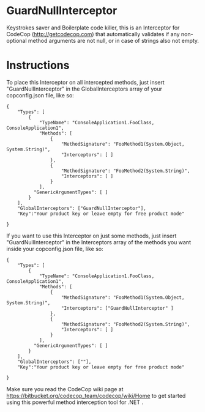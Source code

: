 # GuardNullInterceptor 
Keystrokes saver and Boilerplate code killer, this is an Interceptor for CodeCop (http://getcodecop.com) that automatically validates if any non-optional method arguments are not null, or in case of strings also not empty.



# Instructions
To place this Interceptor on all intercepted methods, just insert "GuardNullInterceptor" in the GlobalInterceptors array of your copconfig.json file, like so:

```
{
    "Types": [
        {
            "TypeName": "ConsoleApplication1.FooClass, ConsoleApplication1",
            "Methods": [
                {
                    "MethodSignature": "FooMethod1(System.Object, System.String)",
                    "Interceptors": [ ]
                },
                {
                    "MethodSignature": "FooMethod2(System.String)",
                    "Interceptors": [ ]
                }
            ],
          "GenericArgumentTypes": [ ]
        }
    ],
    "GlobalInterceptors": ["GuardNullInterceptor"],
    "Key":"Your product key or leave empty for free product mode"

}
```
If you want to use this Interceptor on just some methods, just insert "GuardNullInterceptor" in the Interceptors array of the methods you want inside your copconfig.json file, like so:
```
{
    "Types": [
        {
            "TypeName": "ConsoleApplication1.FooClass, ConsoleApplication1",
            "Methods": [
                {
                    "MethodSignature": "FooMethod1(System.Object, System.String)",
                    "Interceptors": ["GuardNullInterceptor" ]
                },
                {
                    "MethodSignature": "FooMethod2(System.String)",
                    "Interceptors": [ ]
                }
            ],
          "GenericArgumentTypes": [ ]
        }
    ],
    "GlobalInterceptors": [""],
    "Key":"Your product key or leave empty for free product mode"

}
```
Make sure you read the CodeCop wiki page at https://bitbucket.org/codecop_team/codecop/wiki/Home to get started using this powerful method interception tool for .NET .
